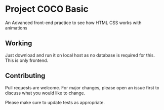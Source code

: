 # Project COCO Basic
An Advanced front-end practice to see how HTML CSS works with animations

## Working
Just download and run it on local host as no database is required for this. This is only frontend.


## Contributing
Pull requests are welcome. For major changes, please open an issue first to discuss what you would like to change.

Please make sure to update tests as appropriate.
